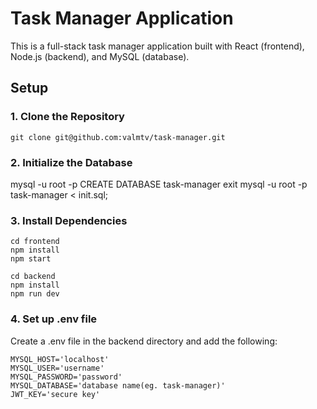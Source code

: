 # Task Manager Application

This is a full-stack task manager application built with React (frontend), Node.js (backend), and MySQL (database).


## Setup

### 1. Clone the Repository

```
git clone git@github.com:valmtv/task-manager.git 

```

### 2. Initialize the Database

mysql -u root -p
CREATE DATABASE task-manager
exit
mysql -u root -p task-manager < init.sql;

### 3. Install Dependencies

```frontend
cd frontend
npm install
npm start
```

```backend
cd backend
npm install
npm run dev
```

### 4. Set up .env file

Create a .env file in the backend directory and add the following:

```
MYSQL_HOST='localhost'
MYSQL_USER='username'
MYSQL_PASSWORD='password'
MYSQL_DATABASE='database name(eg. task-manager)'
JWT_KEY='secure key'
```
